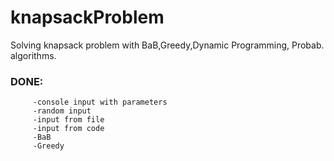 # knapsackProblem
Solving knapsack problem with BaB,Greedy,Dynamic Programming, Probab. algorithms.
### DONE:
         -console input with parameters
         -random input
         -input from file
         -input from code
         -BaB
         -Greedy
         
